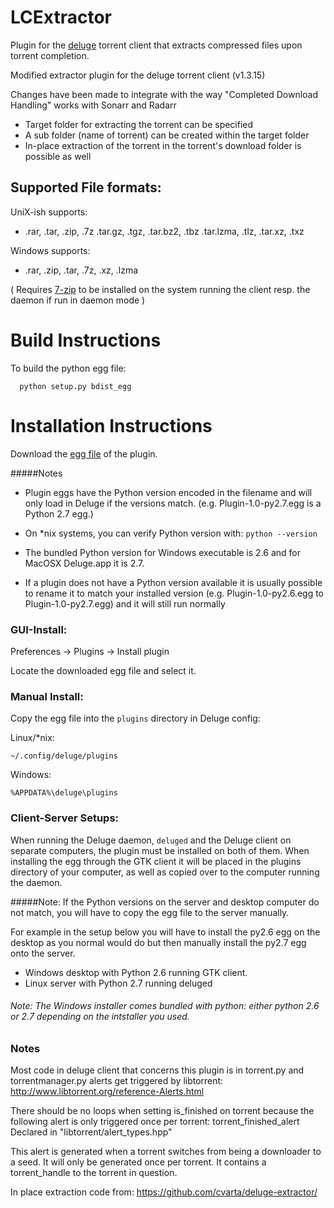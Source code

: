 # LCExtractor
Plugin for the [deluge](http://deluge-torrent.org/) torrent client that extracts compressed files upon torrent completion.

Modified extractor plugin for the deluge torrent client (v1.3.15)

Changes have been made to integrate with the way "Completed Download Handling" works with Sonarr and Radarr

* Target folder for extracting the torrent can be specified
* A sub folder (name of torrent) can be created within the target folder
* In-place extraction of the torrent in the torrent's download folder is possible as well

## Supported File formats:

UniX-ish supports:
* .rar, .tar, .zip, .7z .tar.gz, .tgz, .tar.bz2, .tbz .tar.lzma, .tlz, .tar.xz, .txz

Windows supports:
* .rar, .zip, .tar, .7z, .xz, .lzma

( Requires [7-zip]( http://www.7-zip.org/) to be installed on the system running the client resp. the daemon if run in daemon mode )


# Build Instructions
To build the python egg file:
```
  python setup.py bdist_egg
```

# Installation Instructions

Download the [egg file](https://github.com/levic92/LCExtractor) of the plugin.

#####Notes
* Plugin eggs have the Python version encoded in the filename and will only load in Deluge if the versions match. (e.g. Plugin-1.0-py2.7.egg is a Python 2.7 egg.)

* On *nix systems, you can verify Python version with: ```python --version```

* The bundled Python version for Windows executable is 2.6 and for MacOSX Deluge.app it is 2.7.

* If a plugin does not have a Python version available it is usually possible to rename it to match your installed version (e.g. Plugin-1.0-py2.6.egg to Plugin-1.0-py2.7.egg) and it will still run normally

### GUI-Install:

Preferences -> Plugins -> Install plugin

Locate the downloaded egg file and select it.

### Manual Install:

Copy the egg file into the ```plugins``` directory in Deluge config:

Linux/*nix:

``` ~/.config/deluge/plugins ```

Windows:

``` %APPDATA%\deluge\plugins ```

### Client-Server Setups:

When running the Deluge daemon, ``` deluged ``` and the Deluge client on separate computers, the plugin must be installed on both of them. When installing the egg through the GTK client it will be placed in the plugins directory of your computer, as well as copied over to the computer running the daemon.

#####Note: If the Python versions on the server and desktop computer do not match, you will have to copy the egg file to the server manually.

For example in the setup below you will have to install the py2.6 egg on the desktop as you normal would do but then manually install the py2.7 egg onto the server.

* Windows desktop with Python 2.6 running GTK client.
* Linux server with Python 2.7 running deluged

###### Note: The Windows installer comes bundled with python: either python 2.6 or 2.7 depending on the intstaller you used.

### Notes
Most code in deluge client that concerns this plugin is in torrent.py and torrentmanager.py
alerts get triggered by libtorrent: http://www.libtorrent.org/reference-Alerts.html

There should be no loops when setting is_finished on torrent because the following alert is only triggered once per torrent:
torrent_finished_alert
Declared in "libtorrent/alert_types.hpp"

This alert is generated when a torrent switches from being a downloader to a seed. It will only be generated once per torrent. It contains a torrent_handle to the torrent in question.

In place extraction code from: https://github.com/cvarta/deluge-extractor/
